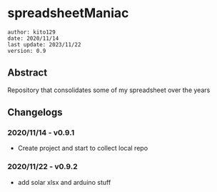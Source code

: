 # spreadsheetManiac
    author: kito129
    date: 2020/11/14
    last update: 2023/11/22
    version: 0.9

## Abstract
Repository that consolidates some of my spreadsheet over the years



## Changelogs

### 2020/11/14 - v0.9.1
- Create project and start to collect local repo


### 2020/11/22 - v0.9.2
- add solar xlsx and arduino stuff